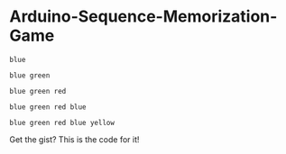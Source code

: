 # Arduino-Sequence-Memorization-Game
```
blue

blue green

blue green red

blue green red blue

blue green red blue yellow
```


Get the gist? This is the code for it!
